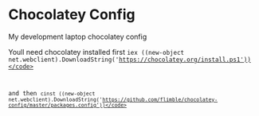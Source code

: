 # Chocolatey Config
My development laptop chocolatey config

Youll need chocolatey installed first 
<code>iex ((new-object net.webclient).DownloadString('https://chocolatey.org/install.ps1'))</code>

and then 
<code>cinst ((new-object net.webclient).DownloadString('https://github.com/flimble/chocolatey-config/master/packages.config'))</code>

